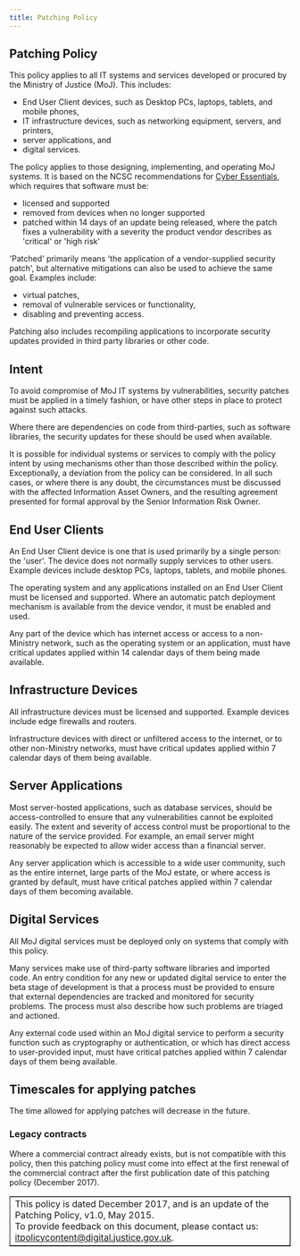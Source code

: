 ```yaml
---
title: Patching Policy
---
```


## Patching Policy

This policy applies to all IT systems and services developed or procured by the Ministry of Justice (MoJ). This includes: 

- End User Client devices, such as Desktop PCs, laptops, tablets, and mobile phones, 
- IT infrastructure devices, such as networking equipment, servers, and printers,
- server applications, and
- digital services. 

The policy applies to those designing, implementing, and operating MoJ systems. It is based on the NCSC recommendations for [Cyber Essentials](https://www.google.com/url?q=https://www.ncsc.gov.uk/information/requirements-it-infrastructure-cyber-essentials-scheme&sa=D&ust=1512485745674000&usg=AFQjCNEI1cTVCO0BkpkPBfPNyPY4Soqlcg), which requires that software must be:

- licensed and supported
- removed from devices when no longer supported
- patched within 14 days of an update being released, where the patch fixes a vulnerability with a severity the product vendor describes as 'critical' or 'high risk'

'Patched' primarily means 'the application of a vendor-supplied security patch', but alternative mitigations can also be used to achieve the same goal. Examples include: 

- virtual patches, 
- removal of vulnerable services or functionality,
- disabling and preventing access. 

Patching also includes recompiling applications to incorporate security updates provided in third party libraries or other code.

## Intent

To avoid compromise of MoJ IT systems by vulnerabilities, security patches must be applied in a timely fashion, or have other steps in place to protect against such attacks. 

Where there are dependencies on code from third-parties, such as software libraries, the security updates for these should be used when available.

It is possible for individual systems or services to comply with the policy intent by using mechanisms other than those described within the policy. Exceptionally, a deviation from the policy can be considered. In all such cases, or where there is any doubt, the circumstances must be discussed with the affected Information Asset Owners, and the resulting agreement presented for formal approval by the Senior Information Risk Owner.

## End User Clients

An End User Client device is one that is used primarily by a single person: the 'user'. The device does not normally supply services to other users. Example devices include desktop PCs, laptops, tablets, and mobile phones.

The operating system and any applications installed on an End User Client must be licensed and supported. Where an automatic patch deployment mechanism is available from the device vendor, it must be enabled and used.

Any part of the device which has internet access or access to a non-Ministry network, such as the operating system or an application, must have critical updates applied within 14 calendar days of them being made available.

## Infrastructure Devices

All infrastructure devices must be licensed and supported. Example devices include edge firewalls and routers.

Infrastructure devices with direct or unfiltered access to the internet, or to other non-Ministry networks, must have critical updates applied within 7 calendar days of them being available.

## Server Applications

Most server-hosted applications, such as database services, should be access-controlled to ensure that any vulnerabilities cannot be exploited easily. The extent and severity of access control must be proportional to the nature of the service provided. For example, an email server might reasonably be expected to allow wider access than a financial server.

Any server application which is accessible to a wide user community, such as the entire internet, large parts of the MoJ estate, or where access is granted by default, must have critical patches applied within 7 calendar days of them becoming available. 

## Digital Services

All MoJ digital services must be deployed only on systems that comply with this policy.

Many services make use of third-party software libraries and imported code. An entry condition for any new or updated digital service to enter the beta stage of development is that a process must be provided to ensure that external dependencies are tracked and monitored for security problems. The process must also describe how such problems are triaged and actioned.

Any external code used within an MoJ digital service to perform a security function such as cryptography or authentication, or which has direct access to user-provided input, must have critical patches applied within 7 calendar days of them being available.

## Timescales for applying patches

The time allowed for applying patches will decrease in the future.

### Legacy contracts

Where a commercial contract already exists, but is not compatible with this policy, then this patching policy must come into effect at the first renewal of the commercial contract after the first publication date of this patching policy (December 2017).


<table border='1'>
<tr>
<td>This policy is dated December 2017, and is an update of the Patching Policy, v1.0, May 2015.<br/>
To provide feedback on this document, please contact us: <a href="mailto:itpolicycontent@digital.justice.gov.uk?subject=patching">itpolicycontent@digital.justice.gov.uk</a>.</td>
</tr>
</table>